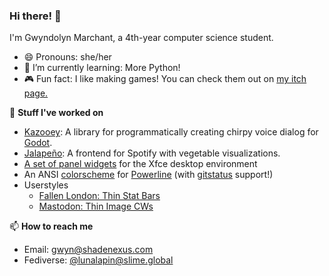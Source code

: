 ### Hi there! 👋
I'm Gwyndolyn Marchant, a 4th-year computer science student.
- 😄 Pronouns: she/her
- 🌱 I’m currently learning: More Python!
- 🎮 Fun fact: I like making games! You can check them out on [my itch page.](https://luna-lapin.itch.io)

🔭 **Stuff I've worked on**
- [Kazooey](https://github.com/GwyndolynMarchant/Kazooey): A library for programmatically creating chirpy voice dialog for [Godot](https://godotengine.org/).
- [Jalapeño](https://github.com/mshankar58/jalapeno-radio): A frontend for Spotify with vegetable visualizations.
- [A set of panel widgets](https://github.com/GwyndolynMarchant/Xfce4-General-Monitor-Widgets) for the Xfce desktop environment
- An ANSI [colorscheme](https://github.com/GwyndolynMarchant/powerline-colorscheme-ansi) for [Powerline](https://github.com/powerline/powerline) (with [gitstatus](https://github.com/jaspernbrouwer/powerline-gitstatus) support!)
- Userstyles
  - [Fallen London: Thin Stat Bars](https://gist.github.com/GwyndolynMarchant/a88316d1e8afcc811391619ed85a3b88)
  - [Mastodon: Thin Image CWs](https://gist.github.com/GwyndolynMarchant/feeb96da3effd053f73168c799802c43)

📫 **How to reach me**
- Email: gwyn@shadenexus.com
- Fediverse: [@lunalapin@slime.global](https://slime.global/@lunalapin)
